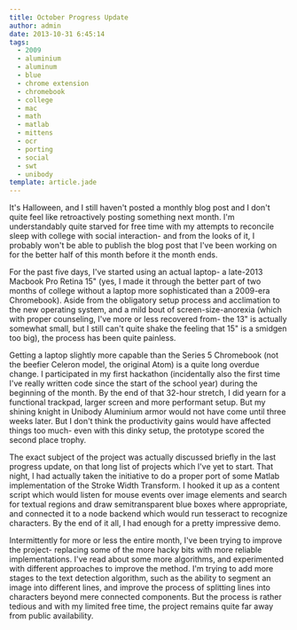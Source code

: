 ```yaml
---
title: October Progress Update
author: admin
date: 2013-10-31 6:45:14
tags: 
  - 2009
  - aluminium
  - aluminum
  - blue
  - chrome extension
  - chromebook
  - college
  - mac
  - math
  - matlab
  - mittens
  - ocr
  - porting
  - social
  - swt
  - unibody
template: article.jade
---
```


It's Halloween, and I still haven't posted a monthly blog post and I don't quite feel like retroactively posting something next month. I'm understandably quite starved for free time with my attempts to reconcile sleep with college with social interaction- and from the looks of it, I probably won't be able to publish the blog post that I've been working on for the better half of this month before it the month ends.

For the past five days, I've started using an actual laptop- a late-2013 Macbook Pro Retina 15" (yes, I made it through the better part of two months of college without a laptop more sophisticated than a 2009-era Chromebook). Aside from the obligatory setup process and acclimation to the new operating system, and a mild bout of screen-size-anorexia (which with proper counseling, I've more or less recovered from- the 13" is actually somewhat small, but I still can't quite shake the feeling that 15" is a smidgen too big), the process has been quite painless.

Getting a laptop slightly more capable than the Series 5 Chromebook (not the beefier Celeron model, the original Atom) is a quite long overdue change. I participated in my first hackathon (incidentally also the first time I've really written code since the start of the school year) during the beginning of the month. By the end of that 32-hour stretch, I did yearn for a functional trackpad, larger screen and more performant setup. But my shining knight in Unibody Aluminium armor would not have come until three weeks later. But I don't think the productivity gains would have affected things too much- even with this dinky setup, the prototype scored the second place trophy.

The exact subject of the project was actually discussed briefly in the last progress update, on that long list of projects which I've yet to start. That night, I had actually taken the initiative to do a proper port of some Matlab implementation of the Stroke Width Transform. I hooked it up as a content script which would listen for mouse events over image elements and search for textual regions and draw semitransparent blue boxes where appropriate, and connected it to a node backend which would run tesseract to recognize characters. By the end of it all, I had enough for a pretty impressive demo.

Intermittently for more or less the entire month, I've been trying to improve the project- replacing some of the more hacky bits with more reliable implementations. I've read about some more algorithms, and experimented with different approaches to improve the method. I'm trying to add more stages to the text detection algorithm, such as the ability to segment an image into different lines, and improve the process of splitting lines into characters beyond mere connected components. But the process is rather tedious and with my limited free time, the project remains quite far away from public availability.
